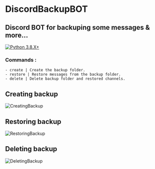 # DiscordBackupBOT
## Discord BOT for backuping some messages &amp; more...

[![Python 3.8.X+](https://forthebadge.com/images/badges/made-with-python.svg)](https://www.python.org/downloads/release/python-380/)

### Commands :
```
- create | Create the backup folder.
- restore | Restore messages from the backup folder.
- delete | Delete backup folder and restored channels.
```

## Creating backup
![CreatingBackup](https://0xthxmxs.github.io/repo/img/project/discordbackupbot/create_backup.gif)
## Restoring backup
![RestoringBackup](https://0xthxmxs.github.io/repo/img/project/discordbackupbot/restore_backup.gif)
## Deleting backup
![DeletingBackup](https://0xthxmxs.github.io/repo/img/project/discordbackupbot/delete_backup.gif)